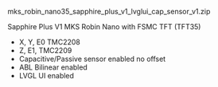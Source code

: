 

mks_robin_nano35_sapphire_plus_v1_lvglui_cap_sensor_v1.zip

Sapphire Plus V1
MKS Robin Nano with FSMC TFT (TFT35)
- X, Y, E0 TMC2208
- Z, E1, TMC2209
- Capacitive/Passive sensor enabled no offset
- ABL Bilinear enabled
- LVGL UI enabled

